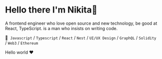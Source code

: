 <h1>Hello there I'm Nikita👋 </h1>

A frontend engineer who love open source and new technology, be good at React, TypeScript. is a man who insists on writing code.

💼&nbsp; <code>Javascript</code> / <code>Typescript</code> 
/ <code>React</code> / <code>Nest</code> / <code>UI/UX Design</code> 
/ <code>GraphQL</code> / <code>Solidity</code> / <code>Web3</code> / <code>Ethereum</code> 

Hello world ❤
